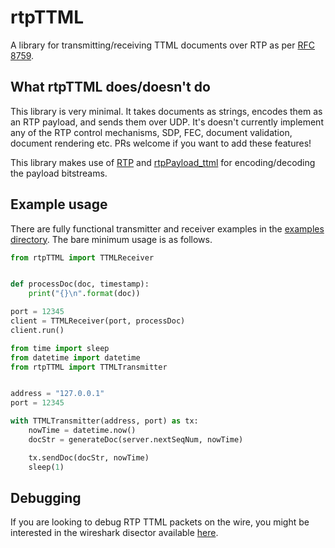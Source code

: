 # rtpTTML

A library for transmitting/receiving TTML documents over RTP as per [RFC 8759](https://datatracker.ietf.org/doc/rfc8759/).

## What rtpTTML does/doesn't do
This library is very minimal. It takes documents as strings, encodes them as an RTP payload, and sends them over UDP. It's doesn't currently implement any of the RTP control mechanisms, SDP, FEC, document validation, document rendering etc. PRs welcome if you want to add these features!

This library makes use of [RTP](https://github.com/bbc/rd-apmm-python-lib-rtp) and [rtpPayload_ttml](https://github.com/bbc/rd-apmm-python-lib-rtpPayload_ttml) for encoding/decoding the payload bitstreams.

## Example usage
There are fully functional transmitter and receiver examples in the [examples directory](https://github.com/bbc/rd-apmm-python-lib-rtpTTML/tree/master/examples). The bare minimum usage is as follows.

```python
from rtpTTML import TTMLReceiver


def processDoc(doc, timestamp):
    print("{}\n".format(doc))

port = 12345
client = TTMLReceiver(port, processDoc)
client.run()
```

```python
from time import sleep
from datetime import datetime
from rtpTTML import TTMLTransmitter


address = "127.0.0.1"
port = 12345

with TTMLTransmitter(address, port) as tx:
    nowTime = datetime.now()
    docStr = generateDoc(server.nextSeqNum, nowTime)

    tx.sendDoc(docStr, nowTime)
    sleep(1)
```

## Debugging
If you are looking to debug RTP TTML packets on the wire, you might be interested in the wireshark disector available [here](https://github.com/bbc/rd-apmm-wireshark-rtpTTML).